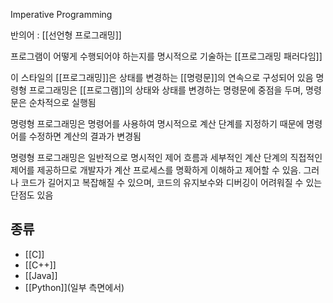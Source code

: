 Imperative Programming

반의어 : [[선언형 프로그래밍]]

프로그램이 어떻게 수행되어야 하는지를 명시적으로 기술하는 [[프로그래밍 패러다임]]

이 스타일의 [[프로그래밍]]은 상태를 변경하는 [[명령문]]의 연속으로 구성되어 있음
명령형 프로그래밍은 [[프로그램]]의 상태와 상태를 변경하는 명령문에 중점을 두며, 명령문은 순차적으로 실행됨

명령형 프로그래밍은 명령어를 사용하여 명시적으로 계산 단계를 지정하기 때문에 명령어를 수정하면 계산의 결과가 변경됨

명령형 프로그래밍은 일반적으로 명시적인 제어 흐름과 세부적인 계산 단계의 직접적인 제어를 제공하므로 개발자가 계산 프로세스를 명확하게 이해하고 제어할 수 있음. 그러나 코드가 길어지고 복잡해질 수 있으며, 코드의 유지보수와 디버깅이 어려워질 수 있는 단점도 있음

## 종류
- [[C]]
- [[C++]]
- [[Java]]
- [[Python]](일부 측면에서)

